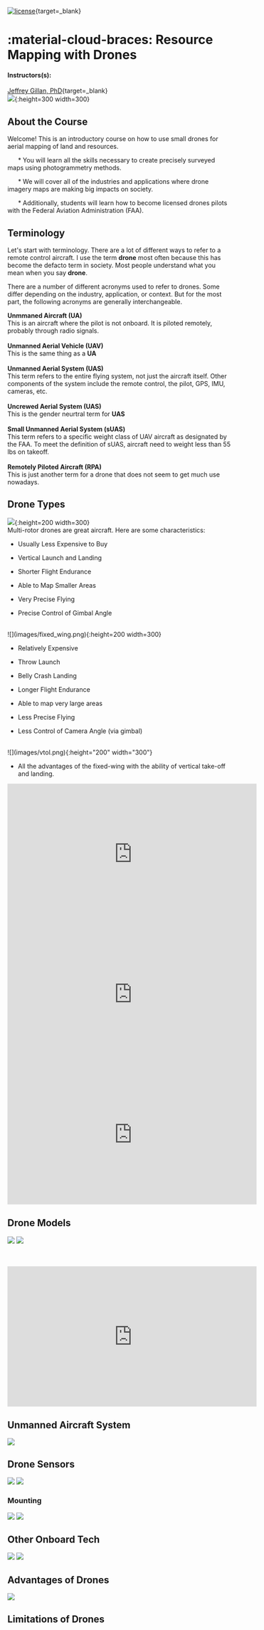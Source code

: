 [![license](https://mirrors.creativecommons.org/presskit/buttons/88x31/svg/by.svg)](https://creativecommons.org/licenses/by/4.0/){target=_blank} 

# :material-cloud-braces: Resource Mapping with Drones

#### Instructors(s): 

[Jeffrey Gillan, PhD](https://www.gillanscience.com){target=_blank} 
<br/>
![](images/jornada_drone.png){:height=300 width=300}

## About the Course
Welcome! This is an introductory course on how to use small drones for aerial mapping of land and resources. 
<br/>

&nbsp; &nbsp; &nbsp; * You will learn all the skills necessary to create precisely surveyed maps using photogrammetry methods. 

&nbsp; &nbsp; &nbsp; * We will cover all of the industries and applications where drone imagery maps are making big impacts on society. 

&nbsp; &nbsp; &nbsp; * Additionally, students will learn how to become licensed drones pilots with the Federal Aviation Administration (FAA). 

## Terminology
Let's start with terminology. There are a lot of different ways to refer to a remote control aircraft. I use the term **drone** most often because this has become the defacto term in society. Most people understand what you mean when you say **drone**. 
<br/>

There are a number of different acronyms used to refer to drones. Some differ depending on the industry, application, or context. But for the most part, the following acronyms are generally interchangeable. 

**Unmmaned Aircraft (UA)**
<br/>
This is an aircraft where the pilot is not onboard. It is piloted remotely, probably through radio signals. 
<br/>
<br/>
**Unmanned Aerial Vehicle (UAV)**
<br/>
This is the same thing as a **UA**
<br/>
<br/>
**Unmanned Aerial System (UAS)**
<br/>
This term refers to the entire flying system, not just the aircraft itself. Other components of the system include the remote control, the pilot, GPS, IMU, cameras, etc.
<br/>
<br/>
**Uncrewed Aerial System (UAS)**
<br/>
This is the gender neurtral term for **UAS** 
<br/>
<br/>
**Small Unmanned Aerial System (sUAS)**
<br/>
This term refers to a specific weight class of UAV aircraft as designated by the FAA. To meet the definition of sUAS, aircraft need to weight less than 55 lbs on takeoff. 
<br/>
<br/>
**Remotely Piloted Aircraft (RPA)**
<br/>
This is just another term for a drone that does not seem to get much use nowadays. 
<br/>

## Drone Types
![](images/multi_rotor.png){:height=200 width=300}
<br/>
Multi-rotor drones are great aircraft. Here are some characteristics: 
<br/>

+ Usually Less Expensive to Buy

+ Vertical Launch and Landing

- Shorter Flight Endurance

- Able to Map Smaller Areas

* Very Precise Flying

* Precise Control of Gimbal Angle 

<br/>
![](images/fixed_wing.png){:height=200 width=300}
<br/>

* Relatively Expensive

* Throw Launch

* Belly Crash Landing

* Longer Flight Endurance

* Able to map very large areas

* Less Precise Flying

* Less Control of Camera Angle (via gimbal)

<br/>
![](images/vtol.png){:height="200" width="300"}
<br/>

* All the advantages of the fixed-wing with the ability of vertical take-off and landing. 



<iframe width="560" height="315" src="https://www.youtube.com/embed/82gn8EFOQd0" title="YouTube video player" frameborder="0" allow="accelerometer; autoplay; clipboard-write; encrypted-media; gyroscope; picture-in-picture; web-share" allowfullscreen></iframe>
<br/>
<iframe width="560" height="315" src="https://www.youtube.com/embed/4qCRVOGjFgI" title="YouTube video player" frameborder="0" allow="accelerometer; autoplay; clipboard-write; encrypted-media; gyroscope; picture-in-picture; web-share" allowfullscreen></iframe>
<br/>
<iframe width="560" height="315" src="https://www.youtube.com/embed/BlsHC1kSrE4" title="YouTube video player" frameborder="0" allow="accelerometer; autoplay; clipboard-write; encrypted-media; gyroscope; picture-in-picture; web-share" allowfullscreen></iframe>

## Drone Models
![](images/drone_examples_1.png)
![](images/drone_examples_2.png)

<br/>
<br/>

            
<iframe width="560" height="315" src="https://www.youtube.com/embed/Blr3suSQt-Q" title="YouTube video player" frameborder="0" allow="accelerometer; autoplay; clipboard-write; encrypted-media; gyroscope; picture-in-picture; web-share" allowfullscreen></iframe>     

## Unmanned Aircraft System

![](images/unnammed_aircraft_system.png)

## Drone Sensors
![](images/sensors.png)
![](images/hyperspec.png)


### Mounting
![](images/gimbal.png)
![](images/static_mount.png)


## Other Onboard Tech
![](images/gps.png)
![](images/imu.png)

## Advantages of Drones

![](images/scale1.png)

## Limitations of Drones
